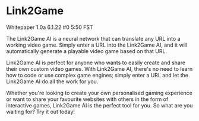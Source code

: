 # Link2Game
Whitepaper 1.0a 6.1.22 #0 5:50 FST

The Link2Game AI is a neural network that can translate any URL into a working video game. Simply enter a URL into the Link2Game AI, and it will automatically generate a playable video game based on that URL.

Link2Game AI is perfect for anyone who wants to easily create and share their own custom video games. With Link2Game AI, there's no need to learn how to code or use complex game engines; simply enter a URL and let the Link2Game AI do all the work for you.

Whether you're looking to create your own personalised gaming experience or want to share your favourite websites with others in the form of interactive games, Link2Game AI is the perfect tool for you. So what are you waiting for? Try it out today!
